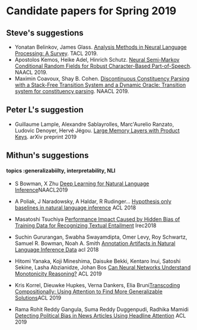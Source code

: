 # Candidate papers for Spring 2019

## Steve's suggestions
* Yonatan Belinkov, James Glass. [Analysis Methods in Neural Language Processing: A Survey](https://www.aclweb.org/anthology/Q19-1004). TACL 2019.
* Apostolos Kemos, Heike Adel, Hinrich Schutz. [Neural Semi-Markov Conditional Random Fields for Robust Character-Based Part-of-Speech](https://www.aclweb.org/anthology/N19-1280). NAACL 2019.
* Maximin Coavoux, Shay B. Cohen. [Discontinuous Constituency Parsing with a Stack-Free Transition System and a Dynamic Oracle: Transition system for constituency parsing](https://www.aclweb.org/anthology/N19-1018). NAACL 2019.

## Peter L's suggestion
* Guillaume Lample, Alexandre Sablayrolles, Marc'Aurelio Ranzato, Ludovic Denoyer, Hervé Jégou. [Large Memory Layers with Product Keys](https://arxiv.org/abs/1907.05242). arXiv preprint 2019

## Mithun's suggestions

#### topics :generalizabiilty, interpretability, NLI

- S Bowman, X Zhu [Deep Learning for Natural Language Inference](https://www.aclweb.org/anthology/N19-5002)NAACL2019

- A Poliak, J Naradowsky, A Haldar, R Rudinger…  [Hypothesis only baselines in natural language inference](https://arxiv.org/abs/1805.01042) ACL 2018

- Masatoshi Tsuchiya [Performance Impact Caused by Hidden Bias of Training Data for Recognizing Textual Entailment](https://arxiv.org/pdf/1804.08117.pdf) lrec2018

- Suchin Gururangan, Swabha Swayamdipta, Omer Levy, Roy Schwartz, Samuel R. Bowman, Noah A. Smith [Annotation Artifacts in Natural Language Inference Data](https://arxiv.org/pdf/1803.02324.pdf) acl 2018

- Hitomi Yanaka, Koji Mineshima, Daisuke Bekki, Kentaro Inui, Satoshi Sekine, Lasha Abzianidze, Johan Bos [Can Neural Networks Understand Monotonicity Reasoning?](https://www.aclweb.org/anthology/W19-4804) ACL 2019

- Kris Korrel, Dieuwke Hupkes, Verna Dankers, Elia Bruni[Transcoding Compositionally: Using Attention to Find More Generalizable Solutions](https://www.aclweb.org/anthology/W19-4801)ACL 2019

- Rama Rohit Reddy Gangula, Suma Reddy Duggenpudi, Radhika Mamidi [Detecting Political Bias in News Articles Using Headline Attention](https://www.aclweb.org/anthology/W19-4809) ACL 2019
